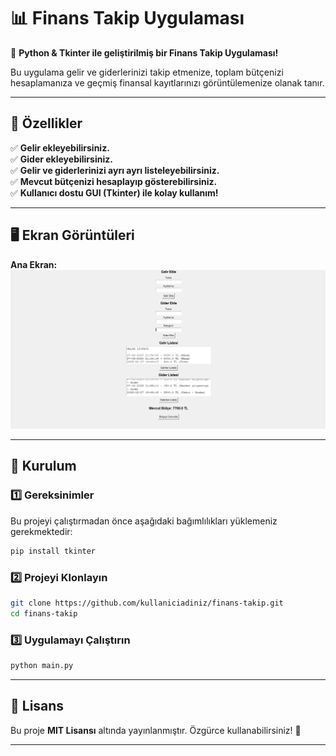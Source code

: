 # 📊 Finans Takip Uygulaması

🚀 **Python & Tkinter ile geliştirilmiş bir Finans Takip Uygulaması!**

Bu uygulama gelir ve giderlerinizi takip etmenize, toplam bütçenizi hesaplamanıza ve geçmiş finansal kayıtlarınızı görüntülemenize olanak tanır.

---

## 📌 Özellikler
✅ **Gelir ekleyebilirsiniz.**  
✅ **Gider ekleyebilirsiniz.**  
✅ **Gelir ve giderlerinizi ayrı ayrı listeleyebilirsiniz.**  
✅ **Mevcut bütçenizi hesaplayıp gösterebilirsiniz.**  
✅ **Kullanıcı dostu GUI (Tkinter) ile kolay kullanım!**  

---

## 🖥️ Ekran Görüntüleri

**Ana Ekran:**
![Ana Ekran](screenshot.png)


---

## 📌 Kurulum

### **1️⃣ Gereksinimler**
Bu projeyi çalıştırmadan önce aşağıdaki bağımlılıkları yüklemeniz gerekmektedir:
```bash
pip install tkinter
```

### **2️⃣ Projeyi Klonlayın**
```bash
git clone https://github.com/kullaniciadiniz/finans-takip.git
cd finans-takip
```

### **3️⃣ Uygulamayı Çalıştırın**
```bash
python main.py
```

---

## 📜 Lisans
Bu proje **MIT Lisansı** altında yayınlanmıştır. Özgürce kullanabilirsiniz! 🎉

---


